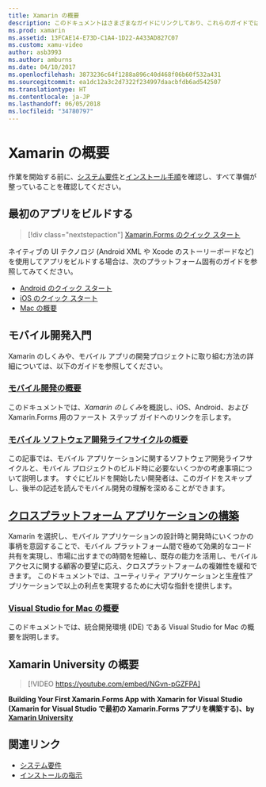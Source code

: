 ```yaml
---
title: Xamarin の概要
description: このドキュメントはさまざまなガイドにリンクしており、これらのガイドでは、Xamarin の開発を開始する方法について説明しています。 リンクされているコンテンツでは、最初のアプリをビルドする方法について説明し、モバイル開発の概要を提供します。また、Xamarin University でのトレーニングを紹介します。
ms.prod: xamarin
ms.assetid: 13FCAE14-E73D-C1A4-1D22-A433AD827C07
ms.custom: xamu-video
author: asb3993
ms.author: amburns
ms.date: 04/10/2017
ms.openlocfilehash: 3873236c64f1288a896c40d468f06b60f532a431
ms.sourcegitcommit: ea1dc12a3c2d7322f234997daacbfdb6ad542507
ms.translationtype: HT
ms.contentlocale: ja-JP
ms.lasthandoff: 06/05/2018
ms.locfileid: "34780797"
---
```

# <a name="getting-started-with-xamarin"></a>Xamarin の概要

作業を開始する前に、[システム要件](requirements.md)と[インストール手順](installation/index.md)を確認し、すべて準備が整っていることを確認してください。

## <a name="build-your-first-app"></a>最初のアプリをビルドする

> [!div class="nextstepaction"]
> [Xamarin.Forms のクイック スタート](~/xamarin-forms/get-started/hello-xamarin-forms/quickstart.md)

ネイティブの UI テクノロジ (Android XML や Xcode のストーリーボードなど) を使用してアプリをビルドする場合は、次のプラットフォーム固有のガイドを参照してみてください。

* [Android のクイック スタート](~/android/get-started/hello-android/hello-android-quickstart.md)
* [iOS のクイック スタート](~/ios/get-started/hello-ios/hello-ios-quickstart.md)
* [Mac の概要](~/mac/get-started/hello-mac.md)

## <a name="getting-started-with-mobile-development"></a>モバイル開発入門

Xamarin のしくみや、モバイル アプリの開発プロジェクトに取り組む方法の詳細については、以下のガイドを参照してください。

###  <a name="introduction-to-mobile-developmentcross-platformget-startedintroduction-to-mobile-developmentmd"></a>[モバイル開発の概要](~/cross-platform/get-started/introduction-to-mobile-development.md)

このドキュメントでは、*Xamarin のしくみ*を概説し、iOS、Android、および Xamarin.Forms 用のファースト ステップ ガイドへのリンクを示します。

###  <a name="introduction-to-the-mobile-software-development-lifecyclecross-platformget-startedintroduction-to-mobile-sdlcmd"></a>[モバイル ソフトウェア開発ライフサイクルの概要](~/cross-platform/get-started/introduction-to-mobile-sdlc.md)

この記事では、モバイル アプリケーションに関するソフトウェア開発ライフサイクルと、モバイル プロジェクトのビルド時に必要ないくつかの考慮事項について説明します。 すぐにビルドを開始したい開発者は、このガイドをスキップし、後半の記述を読んでモバイル開発の理解を深めることができます。

##  <a name="building-cross-platform-applicationscross-platformapp-fundamentalsbuilding-cross-platform-applicationsindexmd"></a>[クロスプラットフォーム アプリケーションの構築](~/cross-platform/app-fundamentals/building-cross-platform-applications/index.md)

Xamarin を選択し、モバイル アプリケーションの設計時と開発時にいくつかの事柄を意図することで、モバイル プラットフォーム間で極めて効果的なコード共有を実現し、市場に出すまでの時間を短縮し、既存の能力を活用し、モバイル アクセスに関する顧客の要望に応え、クロスプラットフォームの複雑性を緩和できます。&nbsp;このドキュメントでは、ユーティリティ アプリケーションと生産性アプリケーションで以上の利点を実現するために大切な指針を提供します。

###  <a name="introducing-visual-studio-for-machttpsdocsmicrosoftcomvisualstudiomac"></a>[Visual Studio for Mac の概要](https://docs.microsoft.com/visualstudio/mac/)

このドキュメントでは、統合開発環境 (IDE) である Visual Studio for Mac の概要を説明します。


## <a name="get-started-with-xamarin-university"></a>Xamarin University の概要

> [!VIDEO https://youtube.com/embed/NGvn-pGZFPA]

**Building Your First Xamarin.Forms App with Xamarin for Visual Studio (Xamarin for Visual Studio で最初の Xamarin.Forms アプリを構築する)、by [Xamarin University](https://university.xamarin.com)**

## <a name="related-links"></a>関連リンク

- [システム要件](requirements.md)
- [インストールの指示](~/cross-platform/get-started/installation/index.md)
